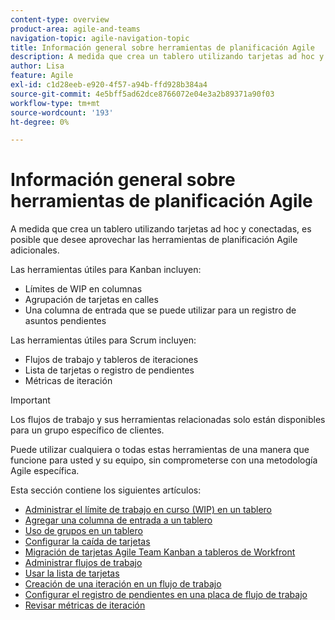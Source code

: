 ```yaml
---
content-type: overview
product-area: agile-and-teams
navigation-topic: agile-navigation-topic
title: Información general sobre herramientas de planificación Agile
description: A medida que crea un tablero utilizando tarjetas ad hoc y conectadas, es posible que desee aprovechar las herramientas de planificación Agile adicionales en los tableros.
author: Lisa
feature: Agile
exl-id: c1d28eeb-e920-4f57-a94b-ffd928b384a4
source-git-commit: 4e5bff5ad62dce8766072e04e3a2b89371a90f03
workflow-type: tm+mt
source-wordcount: '193'
ht-degree: 0%

---
```


# Información general sobre herramientas de planificación Agile

A medida que crea un tablero utilizando tarjetas ad hoc y conectadas, es posible que desee aprovechar las herramientas de planificación Agile adicionales.

Las herramientas útiles para Kanban incluyen:

* Límites de WIP en columnas
* Agrupación de tarjetas en calles
* Una columna de entrada que se puede utilizar para un registro de asuntos pendientes

Las herramientas útiles para Scrum incluyen:

* Flujos de trabajo y tableros de iteraciones
* Lista de tarjetas o registro de pendientes
* Métricas de iteración

>[!IMPORTANT]
>
>Los flujos de trabajo y sus herramientas relacionadas solo están disponibles para un grupo específico de clientes.

Puede utilizar cualquiera o todas estas herramientas de una manera que funcione para usted y su equipo, sin comprometerse con una metodología Agile específica.

Esta sección contiene los siguientes artículos:

* [Administrar el límite de trabajo en curso (WIP) en un tablero](/help/quicksilver/agile/use-boards-agile-planning-tools/manage-wip-limit-on-board.md)
* [Agregar una columna de entrada a un tablero](/help/quicksilver/agile/use-boards-agile-planning-tools/add-intake-column-to-board.md)
* [Uso de grupos en un tablero](/help/quicksilver/agile/use-boards-agile-planning-tools/group-cards-on-board.md)
* [Configurar la caída de tarjetas](/help/quicksilver/agile/use-boards-agile-planning-tools/configure-card-falloff.md)
* [Migración de tarjetas Agile Team Kanban a tableros de Workfront](/help/quicksilver/agile/use-boards-agile-planning-tools/migrate-kanban-cards-to-boards.md)
* [Administrar flujos de trabajo](/help/quicksilver/agile/use-boards-agile-planning-tools/manage-collections.md)
* [Usar la lista de tarjetas](/help/quicksilver/agile/use-boards-agile-planning-tools/use-card-list.md)
* [Creación de una iteración en un flujo de trabajo](/help/quicksilver/agile/use-boards-agile-planning-tools/create-an-iteration-in-workstream.md)
* [Configurar el registro de pendientes en una placa de flujo de trabajo](/help/quicksilver/agile/use-boards-agile-planning-tools/configure-backlog-workstream-board.md)
* [Revisar métricas de iteración](/help/quicksilver/agile/use-boards-agile-planning-tools/review-iteration-metrics.md)

